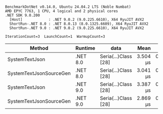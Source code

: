 ```

BenchmarkDotNet v0.14.0, Ubuntu 24.04.2 LTS (Noble Numbat)
AMD EPYC 7763, 1 CPU, 4 logical and 2 physical cores
.NET SDK 9.0.200
  [Host]            : .NET 9.0.2 (9.0.225.6610), X64 RyuJIT AVX2
  ShortRun-.NET 8.0 : .NET 8.0.13 (8.0.1325.6609), X64 RyuJIT AVX2
  ShortRun-.NET 9.0 : .NET 9.0.2 (9.0.225.6610), X64 RyuJIT AVX2

IterationCount=3  LaunchCount=1  WarmupCount=3  

```
| Method                  | Runtime  | data                 | Mean     | Error     | StdDev    | Min      | Max      | Gen0   | Allocated |
|------------------------ |--------- |--------------------- |---------:|----------:|----------:|---------:|---------:|-------:|----------:|
| SystemTextJson          | .NET 8.0 | Seria(...)Class [28] | 3.504 μs | 0.3722 μs | 0.0204 μs | 3.487 μs | 3.526 μs | 0.1259 |   2.07 KB |
| SystemTextJsonSourceGen | .NET 8.0 | Seria(...)Class [28] | 3.041 μs | 0.3808 μs | 0.0209 μs | 3.025 μs | 3.065 μs | 0.1335 |    2.2 KB |
| SystemTextJson          | .NET 9.0 | Seria(...)Class [28] | 3.387 μs | 0.4130 μs | 0.0226 μs | 3.361 μs | 3.400 μs | 0.1259 |   2.07 KB |
| SystemTextJsonSourceGen | .NET 9.0 | Seria(...)Class [28] | 2.869 μs | 0.0949 μs | 0.0052 μs | 2.864 μs | 2.874 μs | 0.1335 |    2.2 KB |

